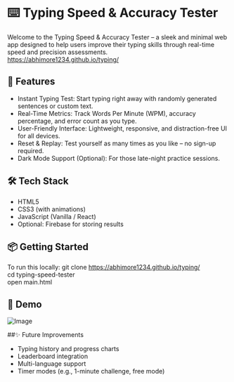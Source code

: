 
# ⌨️ Typing Speed & Accuracy Tester
Welcome to the Typing Speed & Accuracy Tester – a sleek and minimal web app designed to help users improve their typing skills through real-time speed and precision assessments.<br>
https://abhimore1234.github.io/typing/
## 🚀 Features
- Instant Typing Test: Start typing right away with randomly generated sentences or custom text.
- Real-Time Metrics: Track Words Per Minute (WPM), accuracy percentage, and error count as you type.
- User-Friendly Interface: Lightweight, responsive, and distraction-free UI for all devices.
- Reset & Replay: Test yourself as many times as you like – no sign-up required.
- Dark Mode Support (Optional): For those late-night practice sessions.
## 🛠️ Tech Stack
- HTML5
- CSS3 (with animations)
- JavaScript (Vanilla / React)
- Optional: Firebase for storing results
## 📦 Getting Started
To run this locally:
git clone  https://abhimore1234.github.io/typing/<br>
cd typing-speed-tester<br>
open main.html
## 📸 Demo
![Image](https://github.com/user-attachments/assets/20580b8f-921b-4cd7-a13b-35148fc05a07)

##✨ Future Improvements
- Typing history and progress charts
- Leaderboard integration
- Multi-language support
- Timer modes (e.g., 1-minute challenge, free mode)
